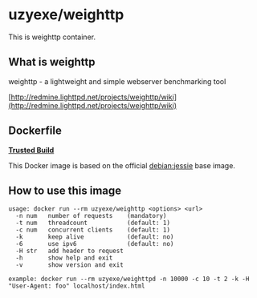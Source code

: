 # uzyexe/weighttp

This is weighttp container.

## What is weighttp

weighttp - a lightweight and simple webserver benchmarking tool

[http://redmine.lighttpd.net/projects/weighttp/wiki](http://redmine.lighttpd.net/projects/weighttp/wiki)

## Dockerfile

[**Trusted Build**](https://registry.hub.docker.com/u/uzyexe/weighttp/)

This Docker image is based on the official [debian:jessie](https://hub.docker.com/_/debian/) base image.

## How to use this image

```
usage: docker run --rm uzyexe/weighttp <options> <url>
  -n num   number of requests    (mandatory)
  -t num   threadcount           (default: 1)
  -c num   concurrent clients    (default: 1)
  -k       keep alive            (default: no)
  -6       use ipv6              (default: no)
  -H str   add header to request
  -h       show help and exit
  -v       show version and exit

example: docker run --rm uzyexe/weighttpd -n 10000 -c 10 -t 2 -k -H "User-Agent: foo" localhost/index.html
```
